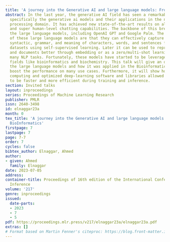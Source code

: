 ```yaml
---
title: 'A journey into the Generative AI and large language models: From NLP to BioInformatics'
abstract: In the last year, the generative AI field has seen a remarkable breakthrough,
  specifically the generative ai models and their applications in the natural language
  processing domain. It has achieved new state-of-the-art results on all public datasets
  and super human-level chatting capabilities. The backbone of this breakthrough is
  the large language models, including OpenAI GPT and Google Palm. The advantages
  of these large language models are that they can effectively capture the semantic,
  syntactic, grammar, and meaning of characters, words, and sentences from large unlabelled
  datasets using self-supervised learning. Later it can be used to represent sentences
  and documents better through embedding or as a zero/multi-shot learning method for
  many NLP tasks. Fortunately, these models have started to be leveraged in other
  fields like bioinformatics and biochemistry. This talk will give an overview of
  the large language models and how it was applied in the Bioinformatics field to
  boost the performance on many use cases. Furthermore, it will show how high-performance
  computing and optimized deep-learning software and libraries allowed these models
  to be faster and more efficient during training and inference.
section: Invited talks
layout: inproceedings
series: Proceedings of Machine Learning Research
publisher: PMLR
issn: 2640-3498
id: elnaggar23a
month: 0
tex_title: 'A journey into the Generative AI and large language models: From NLP to
  BioInformatics'
firstpage: 7
lastpage: 7
page: 7-7
order: 7
cycles: false
bibtex_author: Elnaggar, Ahmed
author:
- given: Ahmed
  family: Elnaggar
date: 2023-07-05
address:
container-title: Proceedings of 16th edition of the International Conference on Grammatical
  Inference
volume: '217'
genre: inproceedings
issued:
  date-parts:
  - 2023
  - 7
  - 5
pdf: https://proceedings.mlr.press/v217/elnaggar23a/elnaggar23a.pdf
extras: []
# Format based on Martin Fenner's citeproc: https://blog.front-matter.io/posts/citeproc-yaml-for-bibliographies/
---
```

